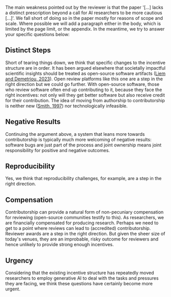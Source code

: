 The main weakness pointed out by the reviewer is that the paper '[...] lacks a distinct prescription beyond a call for AI researchers to be more cautious [...]'. We fall short of doing so in the paper mostly for reasons of scope and scale. Where possible we will add a paragraph either in the body, which is limited by the page limit, or the appendix. In the meantime, we try to answer your specific questions below:

## Distinct Steps

Short of tearing things down, we think that specific changes to the incentive structure are in order. It has been argued elsewhere that societally impactful scientific insights should be treated as open-source software artifacts ([Liem and Demetriou, 2023](https://ieeexplore.ieee.org/stamp/stamp.jsp?tp=&arnumber=10173886)). Open review platforms like this one are a step in the right direction but we could go further. With open-source software, those who review software often end up contributing to it, because they face the right incentives: not only will they get better software but also receive credit for their contribution. The idea of moving from authorship to contributorship is neither new ([Smith, 1997](https://www.bmj.com/content/315/7110/696.short)) nor technologically infeasible.

## Negative Results

Continuing the argument above, a system that leans more towards contributorship is typically much more welcoming of negative results: software bugs are just part of the process and joint ownership means joint responsibility for positive and negative outcomes.
 
## Reproducibility

Yes, we think that reproducibility challenges, for example, are a step in the right direction.

## Compensation

Contributorship can provide a natural form of non-pecuniary compensation for reviewing (open-source communities testify to this). As researchers, we are financially compensated for producing research. Perhaps we need to get to a point where reviews can lead to (accredited) contributorship. Reviewer awards are a step in the right direction. But given the sheer size of today's venues, they are an improbable, risky outcome for reviewers and hence unlikely to provide strong enough incentives.  

## Urgency

Considering that the existing incentive structure has repeatedly moved researchers to employ generative AI to deal with the tasks and pressures they are facing, we think these questions have certainly become more urgent. 
